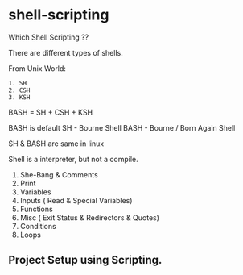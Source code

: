 # shell-scripting

Which Shell Scripting ??

There are different types of shells.

From Unix World:

    1. SH 
    2. CSH
    3. KSH

BASH = SH + CSH + KSH 

BASH is default 
SH - Bourne Shell 
BASH - Bourne / Born Again Shell

SH & BASH are same in linux 

Shell is a interpreter, but not a compile.

1. She-Bang & Comments
2. Print
3. Variables 
4. Inputs  ( Read & Special Variables)
5. Functions 
6. Misc ( Exit Status & Redirectors & Quotes)
7. Conditions
8. Loops

## Project Setup using Scripting.

